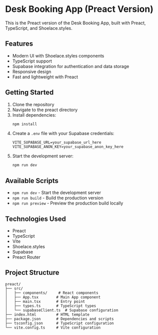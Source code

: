 # Desk Booking App (Preact Version)

This is the Preact version of the Desk Booking App, built with Preact, TypeScript, and Shoelace.styles.

## Features

- Modern UI with Shoelace.styles components
- TypeScript support
- Supabase integration for authentication and data storage
- Responsive design
- Fast and lightweight with Preact

## Getting Started

1. Clone the repository
2. Navigate to the preact directory
3. Install dependencies:
   ```bash
   npm install
   ```
4. Create a `.env` file with your Supabase credentials:
   ```
   VITE_SUPABASE_URL=your_supabase_url_here
   VITE_SUPABASE_ANON_KEY=your_supabase_anon_key_here
   ```
5. Start the development server:
   ```bash
   npm run dev
   ```

## Available Scripts

- `npm run dev` - Start the development server
- `npm run build` - Build the production version
- `npm run preview` - Preview the production build locally

## Technologies Used

- Preact
- TypeScript
- Vite
- Shoelace.styles
- Supabase
- Preact Router

## Project Structure

```
preact/
├── src/
│   ├── components/     # React components
│   ├── App.tsx        # Main App component
│   ├── main.tsx       # Entry point
│   ├── types.ts       # TypeScript types
│   └── supabaseClient.ts  # Supabase configuration
├── index.html         # HTML template
├── package.json       # Dependencies and scripts
├── tsconfig.json      # TypeScript configuration
└── vite.config.ts     # Vite configuration
``` 